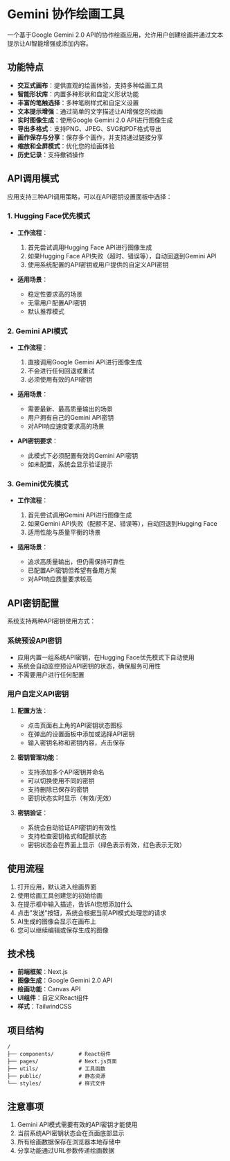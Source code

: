 # Gemini 协作绘画工具

一个基于Google Gemini 2.0 API的协作绘画应用，允许用户创建绘画并通过文本提示让AI智能增强或添加内容。

## 功能特点

- **交互式画布**：提供直观的绘画体验，支持多种绘画工具
- **智能形状库**：内置多种形状和自定义形状功能
- **丰富的笔触选择**：多种笔刷样式和自定义设置
- **文本提示增强**：通过简单的文字描述让AI增强您的绘画
- **实时图像生成**：使用Google Gemini 2.0 API进行图像生成
- **导出多格式**：支持PNG、JPEG、SVG和PDF格式导出
- **画作保存与分享**：保存多个画作，并支持通过链接分享
- **缩放和全屏模式**：优化您的绘画体验
- **历史记录**：支持撤销操作

## API调用模式

应用支持三种API调用策略，可以在API密钥设置面板中选择：

### 1. Hugging Face优先模式

- **工作流程**：
  1. 首先尝试调用Hugging Face API进行图像生成
  2. 如果Hugging Face API失败（超时、错误等），自动回退到Gemini API
  3. 使用系统配置的API密钥或用户提供的自定义API密钥

- **适用场景**：
  - 稳定性要求高的场景
  - 无需用户配置API密钥
  - 默认推荐模式

### 2. Gemini API模式

- **工作流程**：
  1. 直接调用Google Gemini API进行图像生成
  2. 不会进行任何回退或重试
  3. 必须使用有效的API密钥

- **适用场景**：
  - 需要最新、最高质量输出的场景
  - 用户拥有自己的Gemini API密钥
  - 对API响应速度要求高的场景

- **API密钥要求**：
  - 此模式下必须配置有效的Gemini API密钥
  - 如未配置，系统会显示验证提示

### 3. Gemini优先模式

- **工作流程**：
  1. 首先尝试调用Gemini API进行图像生成
  2. 如果Gemini API失败（配额不足、错误等），自动回退到Hugging Face
  3. 适用性能与质量平衡的场景

- **适用场景**：
  - 追求高质量输出，但仍需保持可靠性
  - 已配置API密钥但希望有备用方案
  - 对API响应质量要求较高

## API密钥配置

系统支持两种API密钥使用方式：

### 系统预设API密钥

- 应用内置一组系统API密钥，在Hugging Face优先模式下自动使用
- 系统会自动监控预设API密钥的状态，确保服务可用性
- 不需要用户进行任何配置

### 用户自定义API密钥

1. **配置方法**：
   - 点击页面右上角的API密钥状态图标
   - 在弹出的设置面板中添加或选择API密钥
   - 输入密钥名称和密钥内容，点击保存

2. **密钥管理功能**：
   - 支持添加多个API密钥并命名
   - 可以切换使用不同的密钥
   - 支持删除已保存的密钥
   - 密钥状态实时显示（有效/无效）

3. **密钥验证**：
   - 系统会自动验证API密钥的有效性
   - 支持检查密钥格式和配额状态
   - 密钥状态会在界面上显示（绿色表示有效，红色表示无效）

## 使用流程

1. 打开应用，默认进入绘画界面
2. 使用绘画工具创建您的初始绘画
3. 在提示框中输入描述，告诉AI您想添加什么
4. 点击"发送"按钮，系统会根据当前API模式处理您的请求
5. AI生成的图像会显示在画布上
6. 您可以继续编辑或保存生成的图像

## 技术栈

- **前端框架**：Next.js
- **图像生成**：Google Gemini 2.0 API
- **绘画功能**：Canvas API
- **UI组件**：自定义React组件
- **样式**：TailwindCSS

## 项目结构

```
/
├── components/        # React组件
├── pages/             # Next.js页面
├── utils/             # 工具函数
├── public/            # 静态资源
└── styles/            # 样式文件
```

## 注意事项

1. Gemini API模式需要有效的API密钥才能使用
2. 当前系统API密钥状态会在页面底部显示
3. 所有绘画数据保存在浏览器本地存储中
4. 分享功能通过URL参数传递绘画数据 